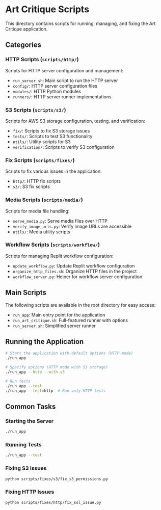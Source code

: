 # Art Critique Scripts

This directory contains scripts for running, managing, and fixing the Art Critique application.

## Categories

### HTTP Scripts (`scripts/http/`)
Scripts for HTTP server configuration and management:
- `run_server.sh`: Main script to run the HTTP server
- `config/`: HTTP server configuration files
- `modules/`: HTTP Python modules
- `runners/`: HTTP server runner implementations

### S3 Scripts (`scripts/s3/`)
Scripts for AWS S3 storage configuration, testing, and verification:
- `fix/`: Scripts to fix S3 storage issues
- `tests/`: Scripts to test S3 functionality
- `utils/`: Utility scripts for S3
- `verification/`: Scripts to verify S3 configuration

### Fix Scripts (`scripts/fixes/`)
Scripts to fix various issues in the application:
- `http/`: HTTP fix scripts
- `s3/`: S3 fix scripts

### Media Scripts (`scripts/media/`)
Scripts for media file handling:
- `serve_media.py`: Serve media files over HTTP
- `verify_image_urls.py`: Verify image URLs are accessible
- `utils/`: Media utility scripts

### Workflow Scripts (`scripts/workflow/`)
Scripts for managing Replit workflow configuration:
- `update_workflow.py`: Update Replit workflow configuration
- `organize_http_files.sh`: Organize HTTP files in the project
- `workflow_server.py`: Helper for workflow server configuration

## Main Scripts

The following scripts are available in the root directory for easy access:

- `run_app`: Main entry point for the application
- `run_art_critique.sh`: Full-featured runner with options
- `run_server.sh`: Simplified server runner

## Running the Application

```bash
# Start the application with default options (HTTP mode)
./run_app

# Specify options (HTTP mode with S3 storage)
./run_app --http --with-s3

# Run tests
./run_app --test
./run_app --test=http  # Run only HTTP tests
```

## Common Tasks

### Starting the Server
```bash
./run_app
```

### Running Tests
```bash
./run_app --test
```

### Fixing S3 Issues
```bash
python scripts/fixes/s3/fix_s3_permissions.py
```

### Fixing HTTP Issues
```bash
python scripts/fixes/http/fix_ssl_issue.py
```